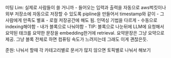 미팅 Lim: 실제로 사람들이 쓸 거니까 - 들어오는 입력과 출력을 자동으로 aws벅킷이나 외부 저장소에 자동으로 저장할 수 있도록 pipline을 만들어서 timestamp와 같이 - 그 사람에게 만족도 별표 - 로컬 저장공간에 해도 됨. 인덱싱 기법을 다르게 - 수동으로 indexing해야함 - 내가 블록으로 나눠야함 - TIP: 블록으로 나눈뒤에 LLM에 요청해서 요약된 태크를 요약한 문장을 embedding한거에 retrieval. 요약문장은 그냥 요약으로 제공. 그냥 블록 전체로 하면 컴퓨팅 속도가 느려지는데 그래도 이게 괜찮은듯. 

준원: 나눠서 할때 각 카테고리별로 문서가 많지 않으면 토픽별로 나눠서 해보기